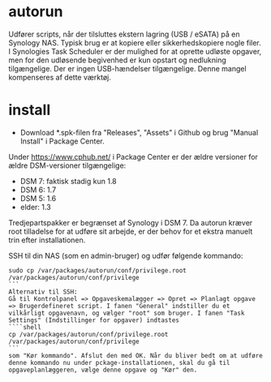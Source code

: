 # autorun
Udfører scripts, når der tilsluttes ekstern lagring (USB / eSATA) på en Synology NAS. Typisk brug er at kopiere eller sikkerhedskopiere nogle filer. 
I Synologies Task Scheduler er der mulighed for at oprette udløste opgaver, men for den udløsende begivenhed er kun opstart og nedlukning tilgængelige. Der er ingen USB-hændelser tilgængelige. Denne mangel kompenseres af dette værktøj.  

# install
* Download *.spk-filen fra "Releases", "Assets" i Github og brug "Manual Install" i Package Center.

Under https://www.cphub.net/ i Package Center er der ældre versioner for ældre DSM-versioner tilgængelige:
* DSM 7: faktisk stadig kun 1.8
* DSM 6: 1.7
* DSM 5: 1.6
* elder: 1.3

Tredjepartspakker er begrænset af Synology i DSM 7. Da autorun kræver root 
tilladelse for at udføre sit arbejde, er der behov for et ekstra manuelt trin efter installationen.

SSH til din NAS (som en admin-bruger) og udfør følgende kommando:

````shell
sudo cp /var/packages/autorun/conf/privilege.root /var/packages/autorun/conf/privilege
```
Alternativ til SSH: 
Gå til Kontrolpanel => Opgaveskemalægger => Opret => Planlagt opgave => Brugerdefineret script. I fanen "General" indstiller du et vilkårligt opgavenavn, og vælger "root" som bruger. I fanen "Task Settings" (Indstillinger for opgaver) indtastes  
````shell
cp /var/packages/autorun/conf/privilege.root /var/packages/autorun/conf/privilege
```
som "Kør kommando". Afslut den med OK. Når du bliver bedt om at udføre denne kommando nu under pckage-installationen, skal du gå til opgaveplanlæggeren, vælge denne opgave og "Kør" den. 

